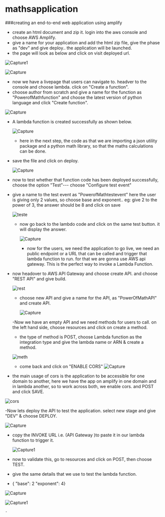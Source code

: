 # mathsapplication
###creating an end-to-end web application using amplify
- create an html document and zip it. login into the aws console and choose AWS Amplify.
- give a name for your application and add the html zip file, give the phase as "dev" and give deploy.. the application will be launched.
- the page will look as below and click on visit deployed url.

![Capture1](https://github.com/nirmal-jack/mathsapplication/assets/170439621/375fa4ab-4b61-4900-82a1-c095b56e10da)



  ![Capture](https://github.com/nirmal-jack/mathsapplication/assets/170439621/52d0a2aa-4bc6-461d-a6b0-d6e4b5222ac5)

- now we have a livepage that users can navigate to. headver to the console and choose lambda. click on "Create a function".
- choose author from scratch and give a name for the function as "PowerofMathfunction" and choose the latest version of python language and click "Create function".

  
![Capture](https://github.com/nirmal-jack/mathsapplication/assets/170439621/21d2d892-c4f2-46e8-b9c0-353cebc68690)


- A lambda function is created successfully as shown below.

  ![Capture](https://github.com/nirmal-jack/mathsapplication/assets/170439621/3ce4351d-522a-419c-ba40-c52e8abe80dd)

  - here in the next step, the code as that we are importing a json utility package and a python math library, so that the maths calculations can be done.
 - save the file and click on deploy.

   ![Capture](https://github.com/nirmal-jack/mathsapplication/assets/170439621/cfeba72a-60f8-4e5c-8370-b16276728b96)

- now to test whether that function code has been deployed successfully, choose the option "Test"--- choose "Configure test event"
- give a name to the test event as "PowerofMathtestevent"
  here the user is giving only 2 values, so choose base and exponent.. eg: give 2 to the power of 3, the answer should be 8 and click on save


  ![teste](https://github.com/nirmal-jack/mathsapplication/assets/170439621/7b8ab665-7619-4bf1-85f8-32bbd9cb548e)

  - now go back to the lambdo code and click on the same test button. it will display the answer.
 
    ![Capture](https://github.com/nirmal-jack/mathsapplication/assets/170439621/68a36f84-0203-4c2c-9821-c11c8a9b58ef)

    - now for the users, we need the application to go live, we need an public endpoint or a URL that can be called and trigger that lambda function to run.
     for that we are gonna use AWS api gateway. This is the perfect way to invoke a Lambda Function.

- now headover to AWS API Gateway and choose create API. and choose "REST API" and give build.

  ![rest](https://github.com/nirmal-jack/mathsapplication/assets/170439621/580aa47c-1737-451d-b7f2-4be90b283a23)

  - choose new API and give a name for the API, as "PowerOfMathAPI" and create API.
 
    ![Capture](https://github.com/nirmal-jack/mathsapplication/assets/170439621/d2bb9bcf-0f7c-4ca4-b058-1f518939bca0)

  -Now we have an empty API and we need methods for users to call. on the left hand side, choose resources and click on create a method.
  - the type of method is POST, choose Lambda function as the integration type and give the lambda name or ARN & create a method.
 
  ![meth](https://github.com/nirmal-jack/mathsapplication/assets/170439621/99c29bb8-0fb1-4bfa-ae8d-4d02b9363173)

  - come back and click on "ENABLE CORS"
    ![Capture](https://github.com/nirmal-jack/mathsapplication/assets/170439621/af2b6e0f-3d2e-4a72-b13c-32d9399fe54b)

- the main usage of cors is the application to be accessible for one domain to another, here we have the app on amplify in one domain and in lambda another, so to work across both, we enable cors. and POST and click SAVE.

![cors](https://github.com/nirmal-jack/mathsapplication/assets/170439621/63408d7c-ff7f-4c22-bdaa-09181cf0f306)

-Now lets deploy the API to test the application. select new stage and give "DEV" & choose DEPLOY.


![Capture](https://github.com/nirmal-jack/mathsapplication/assets/170439621/f572a2c0-116c-49e0-ae8d-005809c8cc50)


- copy the INVOKE URL i.e. (API Gateway )to paste it in our lambda function to trigger it.

  ![Capture1](https://github.com/nirmal-jack/mathsapplication/assets/170439621/834a18f0-efd0-4886-858e-bf5b7abe72a2)

- now to validate this, go to resources and click on POST, then choose TEST.
- give the same details that we use to test the lambda function.
-  {
  "base": 2
  "exponent": 4}

![Capture](https://github.com/nirmal-jack/mathsapplication/assets/170439621/befc0bc9-9d98-4874-ada6-838c52a992dc)


![Capture1](https://github.com/nirmal-jack/mathsapplication/assets/170439621/bfc0b80a-3de3-4706-a644-d78b7529faaa)

  









  








    - 



   



